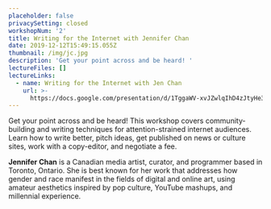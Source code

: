 ```yaml
---
placeholder: false
privacySetting: closed
workshopNum: '2'
title: Writing for the Internet with Jennifer Chan
date: 2019-12-12T15:49:15.055Z
thumbnail: /img/jc.jpg
description: 'Get your point across and be heard! '
lectureFiles: []
lectureLinks:
  - name: Writing for the Internet with Jen Chan
    url: >-
      https://docs.google.com/presentation/d/1TggaWV-xvJZwlqIhD4zJtyHe3WcgFI_WwTeehnC_3IA/edit?usp=sharing
---
```

Get your point across and be heard! This workshop covers community-building and writing techniques for attention-strained internet audiences. Learn how to write better, pitch ideas, get published on news or culture sites, work with a copy-editor, and negotiate a fee.



**Jennifer Chan** is a Canadian media artist, curator, and programmer based in Toronto, Ontario. She is best known for her work that addresses how gender and race manifest in the fields of digital and online art, using amateur aesthetics inspired by pop culture, YouTube mashups, and millennial experience.
